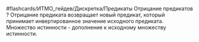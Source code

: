 #flashcards/ИТМО_гейдев/Дискретка/Предикаты
Отрицание предикатов
?
Отрицание предиката возвращает новый предикат, который принимает инвертированное значение исходного предиката.
Множество истинности - дополнение к исходному множеству истинности.

